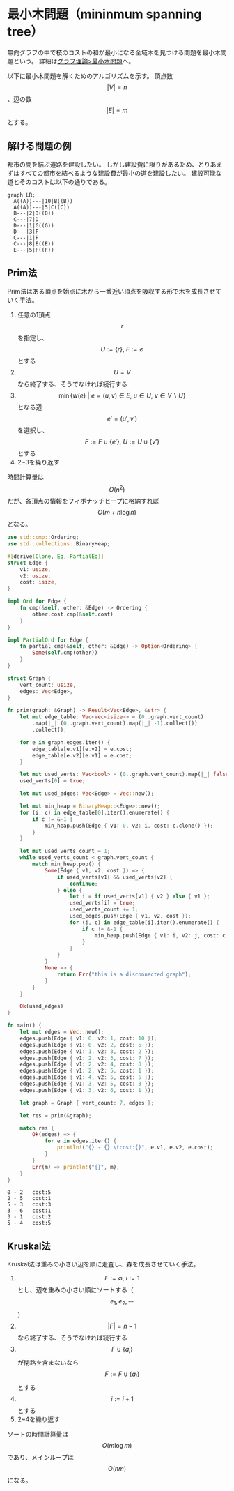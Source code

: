# 最小木問題（mininmum spanning tree）

無向グラフの中で枝のコストの和が最小になる全域木を見つける問題を最小木問題という。
詳細は[グラフ理論>最小木問題](../../mathematical_programming/graph_theory/minimum_spanning_tree_problem.md)へ。

以下に最小木問題を解くためのアルゴリズムを示す。
頂点数 $$|V| = n$$、辺の数 $$|E| = m$$ とする。

## 解ける問題の例

都市の間を結ぶ道路を建設したい。
しかし建設費に限りがあるため、とりあえずはすべての都市を結べるような建設費が最小の道を建設したい。
建設可能な道とそのコストは以下の通りである。

```mermaid
graph LR;
  A((A))---|10|B((B))
  A((A))---|5|C((C))
  B---|2|D((D))
  C---|7|D
  D---|1|G((G))
  D---|3|F
  C---|1|F
  C---|8|E((E))
  E---|5|F((F))
```

## Prim法

Prim法はある頂点を始点に木から一番近い頂点を吸収する形で木を成長させていく手法。

1. 任意の1頂点 $$r$$ を指定し、$$U := \{r\}, \ F:=\emptyset$$ とする
2. $$U=V$$ なら終了する、そうでなければ続行する
3. $$\min \{ w(e) \ | \ e = (u,v) \in E, \ u \in U, \ v \in V \backslash U \}$$ となる辺 $$e'=(u',v')$$ を選択し、$$F:=F\cup\{e'\}, \ U:= U \cup \{v'\}$$ とする
4. 2~3を繰り返す

時間計算量は $$O(n^2)$$ だが、各頂点の情報をフィボナッチヒープに格納すれば $$O(m + n \log n)$$ となる。

```rust
use std::cmp::Ordering;
use std::collections::BinaryHeap;

#[derive(Clone, Eq, PartialEq)]
struct Edge {
    v1: usize,
    v2: usize,
    cost: isize,
}

impl Ord for Edge {
    fn cmp(&self, other: &Edge) -> Ordering {
        other.cost.cmp(&self.cost)
    }
}

impl PartialOrd for Edge {
    fn partial_cmp(&self, other: &Edge) -> Option<Ordering> {
        Some(self.cmp(other))
    }
}

struct Graph {
    vert_count: usize,
    edges: Vec<Edge>,
}

fn prim(graph: &Graph) -> Result<Vec<Edge>, &str> {
    let mut edge_table: Vec<Vec<isize>> = (0..graph.vert_count)
        .map(|_| (0..graph.vert_count).map(|_| -1).collect())
        .collect();

    for e in graph.edges.iter() {
        edge_table[e.v1][e.v2] = e.cost;
        edge_table[e.v2][e.v1] = e.cost;
    }

    let mut used_verts: Vec<bool> = (0..graph.vert_count).map(|_| false).collect();
    used_verts[0] = true;

    let mut used_edges: Vec<Edge> = Vec::new();

    let mut min_heap = BinaryHeap::<Edge>::new();
    for (i, c) in edge_table[0].iter().enumerate() {
        if c != &-1 {
            min_heap.push(Edge { v1: 0, v2: i, cost: c.clone() });
        }
    }

    let mut used_verts_count = 1;
    while used_verts_count < graph.vert_count {
        match min_heap.pop() {
            Some(Edge { v1, v2, cost }) => {
                if used_verts[v1] && used_verts[v2] {
                    continue;
                } else {
                    let i = if used_verts[v1] { v2 } else { v1 };
                    used_verts[i] = true;
                    used_verts_count += 1;
                    used_edges.push(Edge { v1, v2, cost });
                    for (j, c) in edge_table[i].iter().enumerate() {
                        if c != &-1 {
                            min_heap.push(Edge { v1: i, v2: j, cost: c.clone() });
                        }
                    }
                }
            }
            None => {
                return Err("this is a disconnected graph");
            }
        }
    }

    Ok(used_edges)
}

fn main() {
    let mut edges = Vec::new();
    edges.push(Edge { v1: 0, v2: 1, cost: 10 });
    edges.push(Edge { v1: 0, v2: 2, cost: 5 });
    edges.push(Edge { v1: 1, v2: 3, cost: 2 });
    edges.push(Edge { v1: 2, v2: 3, cost: 7 });
    edges.push(Edge { v1: 2, v2: 4, cost: 8 });
    edges.push(Edge { v1: 2, v2: 5, cost: 1 });
    edges.push(Edge { v1: 4, v2: 5, cost: 5 });
    edges.push(Edge { v1: 3, v2: 5, cost: 3 });
    edges.push(Edge { v1: 3, v2: 6, cost: 1 });

    let graph = Graph { vert_count: 7, edges };

    let res = prim(&graph);

    match res {
        Ok(edges) => {
            for e in edges.iter() {
                println!("{} - {} \tcost:{}", e.v1, e.v2, e.cost);
            }
        }
        Err(m) => println!("{}", m),
    }
}
```

```
0 - 2 	cost:5
2 - 5 	cost:1
5 - 3 	cost:3
3 - 6 	cost:1
3 - 1 	cost:2
5 - 4 	cost:5
```

## Kruskal法

Kruskal法は重みの小さい辺を順に走査し、森を成長させていく手法。

1. $$F:= \emptyset, \ i:= 1$$ とし、辺を重みの小さい順にソートする（$$e_1, e_2, \cdots$$）
2. $$|F| = n-1$$ なら終了する、そうでなければ続行する
3. $$F \cup \{a_i\}$$ が閉路を含まないなら $$F := F\cup \{a_i\}$$ とする
4. $$i:=i+1$$ とする
5. 2~4を繰り返す

ソートの時間計算量は $$O(m \log m)$$ であり、メインループは $$O(nm)$$ になる。
